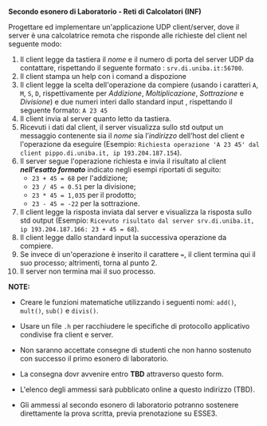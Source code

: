 **Secondo esonero di Laboratorio - Reti di Calcolatori (INF)**

Progettare ed implementare un'applicazione UDP client/server, dove il server è una calcolatrice remota che risponde alle richieste del client nel seguente modo:
1. Il client legge da tastiera il *nome* e il numero di porta del server UDP da contattare, rispettando il seguente formato : `srv.di.uniba.it:56700`.
2. Il client stampa un help con i comand a dispozione
3. Il client legge la scelta dell'operazione da compiere (usando i caratteri `A`, `M`, `S`, `D`, rispettivamente per _Addizione_, _Moltiplicazione_, _Sottrazione_ e _Divisione_) e due numeri interi dallo standard input , rispettando il seguente formato: `A 23 45`
4. Il client invia al server quanto letto da tastiera.
5. Ricevuti i dati dal client, il server visualizza sullo std output un messaggio contenente sia il *nome* sia l’*indirizzo* dell’host del client e l'operazione da eseguire (Esempio: `Richiesta operazione 'A 23 45' dal client pippo.di.uniba.it, ip 193.204.187.154`).
6. Il server segue l'operazione richiesta e invia il risultato al client ***nell'esatto formato*** indicato negli esempi riportati di seguito:
    * `23 + 45 = 68` per l'addizione;
    * `23 / 45 = 0.51` per la divisione;
    * `23 * 45 = 1,035` per il prodotto;
    * `23 - 45 = -22` per la sottrazione.
7. Il client legge la risposta inviata dal server e visualizza la risposta sullo std output (Esempio: `Ricevuto risultato dal server srv.di.uniba.it, ip 193.204.187.166: 23 + 45 = 68`).
8. Il client legge dallo standard input la successiva operazione da compiere.
9. Se invece di un'operazione è inserito il carattere `=`, il client termina qui il suo processo; altrimenti, torna al punto 2.
10. Il server non termina mai il suo processo.

**NOTE:**
- Creare le funzioni matematiche utilizzando i seguenti nomi: `add()`, `mult()`, `sub()` e `divis()`.

- Usare un file `.h` per racchiudere le specifiche di protocollo applicativo condivise fra client e server.

- Non saranno accettate consegne di studenti che non hanno sostenuto con successo il primo esonero di laboratorio.

- La consegna dovr avvenire entro **TBD** attraverso questo form.

- L'elenco degli ammessi sarà pubblicato online a questo indirizzo (TBD).

- Gli ammessi al secondo esonero di laboratorio potranno sostenere direttamente la prova scritta, previa prenotazione su ESSE3.
